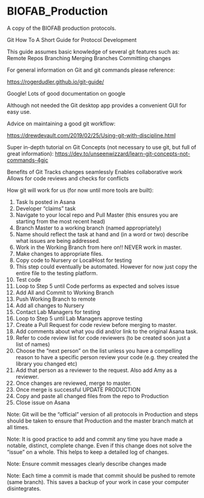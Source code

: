 # BIOFAB_Production
A copy of the BIOFAB production protocols.

Git How To
A Short Guide for Protocol Development


This guide assumes basic knowledge of several git features such as:
Remote Repos
Branching
Merging Branches
Committing changes



For general information on Git and git commands please reference:

  https://rogerdudler.github.io/git-guide/

  Google!  Lots of good documentation on google

  Although not needed the Git desktop app provides a convenient GUI for easy use.



Advice on maintaining a good git workflow: 

  https://drewdevault.com/2019/02/25/Using-git-with-discipline.html
  
  
  
Super in-depth tutorial on Git Concepts (not necessary to use git, but full of great information): 
    https://dev.to/unseenwizzard/learn-git-concepts-not-commands-4gjc 


Benefits of Git
  Tracks changes seamlessly 
  Enables collaborative work
  Allows for code reviews and checks for conflicts


How git will work for us (for now until more tools are built):

 1. Task Is posted in Asana
 2. Developer “claims” task
 3. Navigate to your local repo and Pull Master (this ensures you are starting from the most recent head)
 4. Branch Master to a working branch (named appropriately)
 5. Name should reflect the task at hand and (in a word or two) describe what issues are being addressed.
 6. Work in the Working Branch from here on!! NEVER work in master.
 7. Make changes to appropriate files.
 8. Copy code to Nursery or LocalHost for testing
 9. This step could eventually be automated.  However for now just copy the entire file to the testing platform.
 10. Test code
 11. Loop to Step 5 until Code performs as expected and solves issue
 12. Add All and Commit to Working Branch
 13. Push Working Branch to remote
 14. Add all changes to Nursery 
 15. Contact Lab Managers for testing
 16. Loop to Step 5 until Lab Managers approve testing
 17. Create a Pull Request for code review before merging to master.
 18. Add comments about what you did and/or link to the original Asana task.
 19. Refer to code review list for code reviewers (to be created soon just a list of names)
 20. Choose the “next person” on the list unless you have a compelling reason to have a specific person review your code (e.g. they created the library you changed etc)
 21. Add that person as a reviewer to the request. Also add Amy as a reviewer.
 22. Once changes are reviewed, merge to master.
 23. Once merge is successful UPDATE PRODUCTION
 24. Copy and paste all changed files from the repo to Production
 25. Close issue on Asana


Note: Git will be the “official” version of all protocols in Production and steps should be taken to ensure that Production and the master branch match at all times.

Note: It is good practice to add and commit any time you have made a notable, distinct, complete change.  Even if this change does not solve the “issue” on a whole.  This helps to keep a detailed log of changes.  

Note: Ensure commit messages clearly describe changes made

Note: Each time a commit is made that commit should be pushed to remote (same branch).  This saves a backup of your work in case your computer disintegrates.


